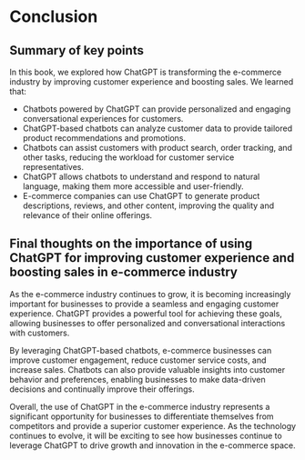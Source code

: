 Conclusion
==========

Summary of key points
---------------------

In this book, we explored how ChatGPT is transforming the e-commerce industry by improving customer experience and boosting sales. We learned that:

* Chatbots powered by ChatGPT can provide personalized and engaging conversational experiences for customers.
* ChatGPT-based chatbots can analyze customer data to provide tailored product recommendations and promotions.
* Chatbots can assist customers with product search, order tracking, and other tasks, reducing the workload for customer service representatives.
* ChatGPT allows chatbots to understand and respond to natural language, making them more accessible and user-friendly.
* E-commerce companies can use ChatGPT to generate product descriptions, reviews, and other content, improving the quality and relevance of their online offerings.

Final thoughts on the importance of using ChatGPT for improving customer experience and boosting sales in e-commerce industry
-----------------------------------------------------------------------------------------------------------------------------

As the e-commerce industry continues to grow, it is becoming increasingly important for businesses to provide a seamless and engaging customer experience. ChatGPT provides a powerful tool for achieving these goals, allowing businesses to offer personalized and conversational interactions with customers.

By leveraging ChatGPT-based chatbots, e-commerce businesses can improve customer engagement, reduce customer service costs, and increase sales. Chatbots can also provide valuable insights into customer behavior and preferences, enabling businesses to make data-driven decisions and continually improve their offerings.

Overall, the use of ChatGPT in the e-commerce industry represents a significant opportunity for businesses to differentiate themselves from competitors and provide a superior customer experience. As the technology continues to evolve, it will be exciting to see how businesses continue to leverage ChatGPT to drive growth and innovation in the e-commerce space.
